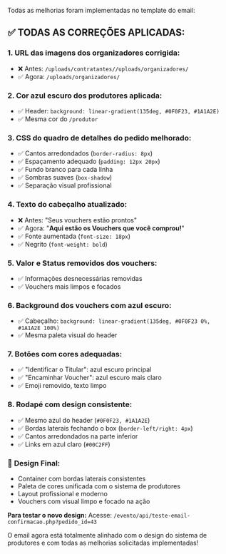 Todas as melhorias foram implementadas no template do email:

## ✅ **TODAS AS CORREÇÕES APLICADAS:**

### 1. **URL das imagens dos organizadores corrigida:**
- ❌ Antes: `/uploads/contratantes//uploads/organizadores/`
- ✅ Agora: `/uploads/organizadores/`

### 2. **Cor azul escuro dos produtores aplicada:**
- ✅ Header: `background: linear-gradient(135deg, #0F0F23, #1A1A2E)`
- ✅ Mesma cor do `/produtor`

### 3. **CSS do quadro de detalhes do pedido melhorado:**
- ✅ Cantos arredondados (`border-radius: 8px`)
- ✅ Espaçamento adequado (`padding: 12px 20px`)
- ✅ Fundo branco para cada linha
- ✅ Sombras suaves (`box-shadow`)
- ✅ Separação visual profissional

### 4. **Texto do cabeçalho atualizado:**
- ❌ Antes: "Seus vouchers estão prontos"
- ✅ Agora: "**Aqui estão os Vouchers que você comprou!**" 
- ✅ Fonte aumentada (`font-size: 18px`)
- ✅ Negrito (`font-weight: bold`)

### 5. **Valor e Status removidos dos vouchers:**
- ✅ Informações desnecessárias removidas
- ✅ Vouchers mais limpos e focados

### 6. **Background dos vouchers com azul escuro:**
- ✅ Cabeçalho: `background: linear-gradient(135deg, #0F0F23 0%, #1A1A2E 100%)`
- ✅ Mesma paleta visual do header

### 7. **Botões com cores adequadas:**
- ✅ "Identificar o Titular": azul escuro principal
- ✅ "Encaminhar Voucher": azul escuro mais claro
- ✅ Emoji removido, texto limpo

### 8. **Rodapé com design consistente:**
- ✅ Mesmo azul do header (`#0F0F23, #1A1A2E`)
- ✅ Bordas laterais fechando o box (`border-left/right: 4px`)
- ✅ Cantos arredondados na parte inferior
- ✅ Links em azul claro (`#00C2FF`)

### 🎨 **Design Final:**
- Container com bordas laterais consistentes
- Paleta de cores unificada com o sistema de produtores
- Layout profissional e moderno
- Vouchers com visual limpo e focado na ação

**Para testar o novo design:**
Acesse: `/evento/api/teste-email-confirmacao.php?pedido_id=43`

O email agora está totalmente alinhado com o design do sistema de produtores e com todas as melhorias solicitadas implementadas!
